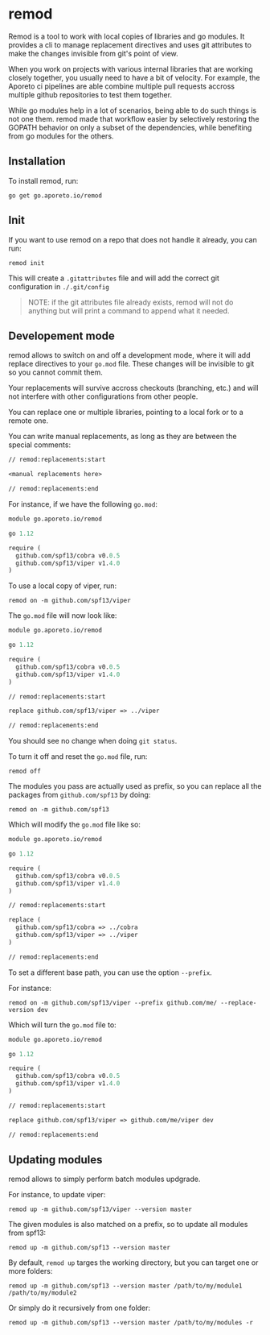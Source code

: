 # remod

Remod is a tool to work with local copies of libraries and go modules.
It provides a cli to manage replacement directives and uses git attributes
to make the changes invisible from git's point of view.

When you work on projects with various internal libraries that are working
closely together, you usually need to have a bit of velocity. For example, the Aporeto ci pipelines
are able combine multiple pull requests accross multiple github repositories to test them together.

While go modules help in a lot of scenarios, being able to do such things is not one them. remod
made that workflow easier by selectively restoring the GOPATH behavior on only a subset
of the dependencies, while benefiting from go modules for the others.

## Installation

To install remod, run:

```shell
go get go.aporeto.io/remod
```

## Init

If you want to use remod on a repo that does not handle it already, you can run:

```shell
remod init
```

This will create a `.gitattributes` file and will add the correct git configuration in `./.git/config`

> NOTE: if the git attributes file already exists, remod will not do anything but will print
> a command to append what it needed.

## Developement mode

remod allows to switch on and off a development mode, where it will
add replace directives to your `go.mod` file. These changes will be invisible to git so you cannot commit them.

Your replacements will survive accross checkouts (branching, etc.) and will not interfere with other configurations from other people.

You can replace one or multiple libraries, pointing to a local fork
or to a remote one.

You can write manual replacements, as long as they are between the special comments:

```mod
// remod:replacements:start

<manual replacements here>

// remod:replacements:end
```

For instance, if we have the following `go.mod`:

```mod
module go.aporeto.io/remod

go 1.12

require (
  github.com/spf13/cobra v0.0.5
  github.com/spf13/viper v1.4.0
)
```

To use a local copy of viper, run:

```shell
remod on -m github.com/spf13/viper
```

The `go.mod` file will now look like:

```mod
module go.aporeto.io/remod

go 1.12

require (
  github.com/spf13/cobra v0.0.5
  github.com/spf13/viper v1.4.0
)

// remod:replacements:start

replace github.com/spf13/viper => ../viper

// remod:replacements:end
```

You should see no change when doing `git status`.

To turn it off and reset the `go.mod` file, run:

```shell
remod off
```

The modules you pass are actually used as prefix, so you can replace all the packages from `github.com/spf13`
by doing:

```shell
remod on -m github.com/spf13
```

Which will modify the `go.mod` file like so:

```mod
module go.aporeto.io/remod

go 1.12

require (
  github.com/spf13/cobra v0.0.5
  github.com/spf13/viper v1.4.0
)

// remod:replacements:start

replace (
  github.com/spf13/cobra => ../cobra
  github.com/spf13/viper => ../viper
)

// remod:replacements:end
```

To set a different base path, you can use the option
`--prefix`.

For instance:

```shell
remod on -m github.com/spf13/viper --prefix github.com/me/ --replace-version dev
```

Which will turn the `go.mod` file to:

```mod
module go.aporeto.io/remod

go 1.12

require (
  github.com/spf13/cobra v0.0.5
  github.com/spf13/viper v1.4.0
)

// remod:replacements:start

replace github.com/spf13/viper => github.com/me/viper dev

// remod:replacements:end
```

## Updating modules

remod allows to simply perform batch modules updgrade.

For instance, to update viper:

```shell
remod up -m github.com/spf13/viper --version master
```

The given modules is also matched on a prefix, so to update all modules from spf13:

```shell
remod up -m github.com/spf13 --version master
```

By default, `remod up` targes the working directory, but you can target one or more folders:

```shell
remod up -m github.com/spf13 --version master /path/to/my/module1 /path/to/my/module2
```

Or simply do it recursively from one folder:

```shell
remod up -m github.com/spf13 --version master /path/to/my/modules -r
```
